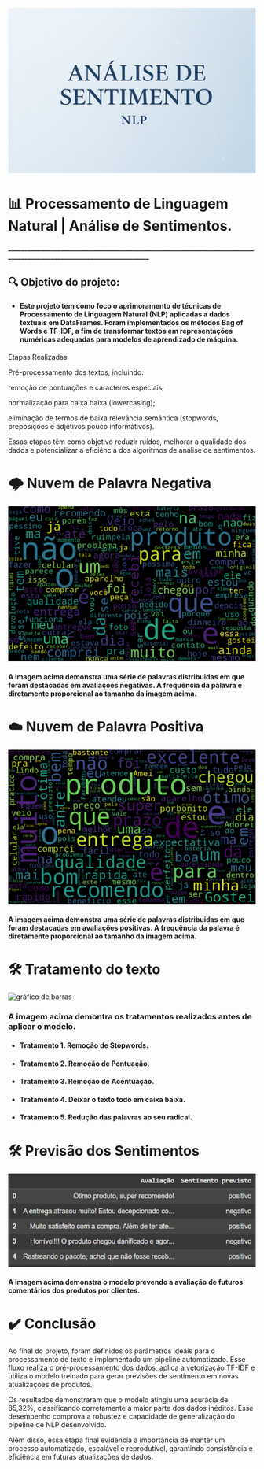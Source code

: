 ![Imagem inicial](https://github.com/joaorodriguessneto/NLP_SENTIMENTOS_APRENDIZADO/blob/main/IMG/analise_de_sentimento_img.png)
# 📊 Processamento de Linguagem Natural | Análise de Sentimentos.
#### ______________________________________________________________________________________________________________________
## 🔍 Objetivo do projeto:

* #### Este projeto tem como foco o aprimoramento de técnicas de Processamento de Linguagem Natural (NLP) aplicadas a dados textuais em DataFrames. Foram implementados os métodos Bag of Words e TF-IDF, a fim de transformar textos em representações numéricas adequadas para modelos de aprendizado de máquina.

Etapas Realizadas

Pré-processamento dos textos, incluindo:

remoção de pontuações e caracteres especiais;

normalização para caixa baixa (lowercasing);

eliminação de termos de baixa relevância semântica (stopwords, preposições e adjetivos pouco informativos).

Essas etapas têm como objetivo reduzir ruídos, melhorar a qualidade dos dados e potencializar a eficiência dos algoritmos de análise de sentimentos.


# 🌩️ Nuvem de Palavra Negativa

![gráfico de barras](https://github.com/joaorodriguessneto/NLP_SENTIMENTOS_APRENDIZADO/blob/main/IMG/nuvem_de_palavra_negativa.png)

#### A imagem acima demonstra uma série de palavras distribuidas em que foram destacadas em avaliações negativas. A frequência da palavra é diretamente proporcional ao tamanho da imagem acima.

# ☁️ Nuvem de Palavra Positiva

![gráfico de barras](https://github.com/joaorodriguessneto/NLP_SENTIMENTOS_APRENDIZADO/blob/main/IMG/nuvem_de_palavra_positiva.png)

#### A imagem acima demonstra uma série de palavras distribuidas em que foram destacadas em avaliações positivas. A frequência da palavra é diretamente proporcional ao tamanho da imagem acima.

# 🛠️ Tratamento do texto

![gráfico de barras]([/content/IMG/tratamentos.png](https://github.com/joaorodriguessneto/NLP_SENTIMENTOS_APRENDIZADO/blob/main/IMG/tratamentos.png))

### A imagem acima demontra os tratamentos realizados antes de aplicar o modelo.

* #### Tratamento 1.   Remoção de Stopwords.

* #### Tratamento 2.   Remoção de Pontuação.

* #### Tratamento 3.   Remoção de Acentuação.

* #### Tratamento 4.   Deixar o texto todo em caixa baixa.

* #### Tratamento 5.   Redução das palavras ao seu radical.

# 🛠️ Previsão dos Sentimentos

![gráfico de barras](https://github.com/joaorodriguessneto/NLP_SENTIMENTOS_APRENDIZADO/blob/main/IMG/previsao_sentimento.png)

#### A imagem acima demonstra o modelo prevendo a avaliação de futuros comentários dos produtos por clientes.


# ✔️ Conclusão

Ao final do projeto, foram definidos os parâmetros ideais para o processamento de texto e implementado um pipeline automatizado. Esse fluxo realiza o pré-processamento dos dados, aplica a vetorização TF-IDF e utiliza o modelo treinado para gerar previsões de sentimento em novas atualizações de produtos.

Os resultados demonstraram que o modelo atingiu uma acurácia de 85,32%, classificando corretamente a maior parte dos dados inéditos. Esse desempenho comprova a robustez e capacidade de generalização do pipeline de NLP desenvolvido.

Além disso, essa etapa final evidencia a importância de manter um processo automatizado, escalável e reprodutível, garantindo consistência e eficiência em futuras atualizações de dados.

